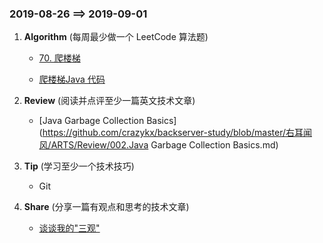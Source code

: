 ### 2019-08-26   ==>   2019-09-01

1. **Algorithm** (每周最少做一个 LeetCode 算法题)   

   - [70. 爬楼梯](https://leetcode-cn.com/problems/climbing-stairs/)

   - [爬楼梯Java 代码](https://github.com/crazykx/backserver-study/tree/master/右耳闻风/ARTS/LeetCode/Algorithm/java/src/ClimbStairs)

     

2. **Review** (阅读并点评至少一篇英文技术文章)

   - [Java Garbage Collection Basics](https://github.com/crazykx/backserver-study/blob/master/右耳闻风/ARTS/Review/002.Java Garbage Collection Basics.md)

     

3. **Tip** (学习至少一个技术技巧)

   - Git 

     

4. **Share** (分享一篇有观点和思考的技术文章)

   - [谈谈我的"三观"](https://coolshell.cn/articles/19085.html)

